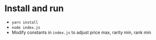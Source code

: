 # Install and run
* `yarn install`
* `node index.js`
* Modify constants in `index.js` to adjust price max, rarity min, rank min
